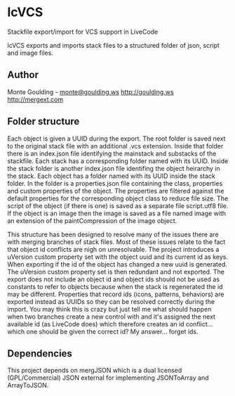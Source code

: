 lcVCS
=====

Stackfile export/import for VCS support in LiveCode

lcVCS exports and imports stack files to a structured folder of json, script and image files.

Author
------

Monte Goulding - monte@goulding.ws
http://goulding.ws
http://mergext.com

Folder structure
----------------

Each object is given a UUID during the export. The root folder is saved next to the original stack file with an additional .vcs extension. Inside that folder there is an index.json file identifying the mainstack and substacks of the stackfile. Each stack has a corresponding folder named with its UUID. Inside the stack folder is another index.json file identifing the object heirarchy in the stack. Each object has a folder named with its UUID inside the stack folder. In the folder is a properties.json file containing the class, properties and custom properties of the object. The properties are filtered against the default properties for the corresponding object class to reduce file size. The script of the object (if there is one) is saved as a separate file script.utf8 file. If the object is an image then the image is saved as a file named image with an extension of the paintCompression of the image object.

This structure has been designed to resolve many of the issues there are with merging branches of stack files. Most of these issues relate to the fact that object id conflicts are nigh on unresolvable. The project introduces a uVersion custom property set with the object uuid and its current id as keys. When exporting if the id of the object has changed a new uuid is generated. The uVersion custom property set is then redundant and not exported. The export does not include an object id and object ids should not be used as constants to refer to objects because when the stack is regenerated the id may be different. Properties that record ids (icons, patterns, behaviors) are exported instead as UUIDs so they can be resolved correctly during the import. You may think this is crazy but just tell me what should happen when two branches create a new control with and it's assigned the next available id (as LiveCode does) which therefore creates an id conflict... which one should be given the correct id? My answer... forget ids.

Dependencies
------------
This project depends on mergJSON which is a dual licensed (GPL/Commercial) JSON external for implementing JSONToArray and ArrayToJSON.
